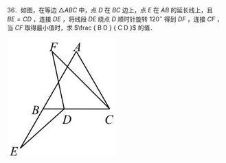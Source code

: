 36．如图，在等边 $\triangle A B C$ 中，点 $D$ 在 $B C$ 边上，点 $E$ 在 $A B$ 的延长线上，且 $B E { = } C D$ ，连接 $D E$ ，将线段 $D E$ 绕点 $D$ 顺时针旋转 $1 2 0 ^ { \circ }$ 得到 $D F$ ，连接 $C F$ ，当 $C F$ 取得最小值时，求 $\frac { B D } { C D }$ 的值．

![](<../../qs_image_DB/专题2-4_瓜豆轨最值模型：为什么我们喜欢手拉手（直线与曲线）（解析版）_/cd8d58c961a9ba82060af2d13907e55991fdd7a9a7c01b388f6cea23233c9203.jpg>)
